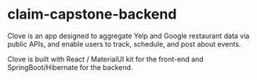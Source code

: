 # claim-capstone-backend

Clove is an app designed to aggregate Yelp and Google restaurant data via public APIs, and enable users to track, schedule, and post about events.

Clove is built with React / MaterialUI kit for the front-end and SpringBoot/Hibernate for the backend.
